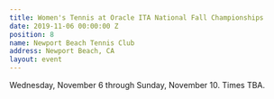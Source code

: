 ```yaml
---
title: Women's Tennis at Oracle ITA National Fall Championships
date: 2019-11-06 00:00:00 Z
position: 8
name: Newport Beach Tennis Club
address: Newport Beach, CA
layout: event
---
```


Wednesday, November 6 through Sunday, November 10. Times TBA.